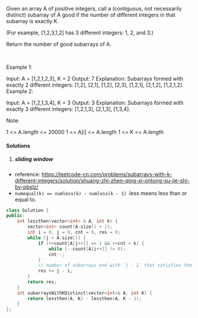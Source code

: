 Given an array A of positive integers, call a (contiguous, not necessarily distinct) subarray of A good if the number of different integers in that subarray is exactly K.

(For example, [1,2,3,1,2] has 3 different integers: 1, 2, and 3.)

Return the number of good subarrays of A.

 

Example 1:

Input: A = [1,2,1,2,3], K = 2
Output: 7
Explanation: Subarrays formed with exactly 2 different integers: [1,2], [2,1], [1,2], [2,3], [1,2,1], [2,1,2], [1,2,1,2].
Example 2:

Input: A = [1,2,1,3,4], K = 3
Output: 3
Explanation: Subarrays formed with exactly 3 different integers: [1,2,1,3], [2,1,3], [1,3,4].
 

Note:

1 <= A.length <= 20000
1 <= A[i] <= A.length
1 <= K <= A.length

#### Solutions

1. ##### sliding window

- reference: https://leetcode-cn.com/problems/subarrays-with-k-different-integers/solution/shuang-zhi-zhen-qing-xi-ontong-su-jie-shi-by-pbslz/
- `numequal(k) == numless(k) - numless(k - 1)` .less means less than or equal to.

```cpp
class Solution {
public:
    int lessthen(vector<int> & A, int k) {
        vector<int> count(A.size() + 1);
        int i = 0, j = 0, cnt = 0, res = 0;
        while (j < A.size()) {
            if (++count[A[j++]] == 1 && ++cnt > k) {
                while (--count[A[i++]] != 0);
                cnt--;
            }
            // number of subarrays end with `j - 1` that satisfies the requirement.
            res += j - i;
        }
        return res;
    }
    int subarraysWithKDistinct(vector<int>& A, int K) {
        return lessthen(A, K) - lessthen(A, K - 1);
    }
};
```